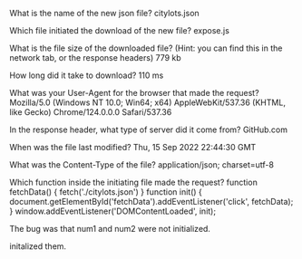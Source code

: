 What is the name of the new json file? citylots.json

Which file initiated the download of the new file? expose.js

What is the file size of the downloaded file? (Hint: you can find this in the network tab, or the response headers) 779 kb

How long did it take to download? 110 ms

What was your User-Agent for the browser that made the request? Mozilla/5.0 (Windows NT 10.0; Win64; x64) AppleWebKit/537.36 (KHTML, like Gecko) Chrome/124.0.0.0 Safari/537.36

In the response header, what type of server did it come from? GitHub.com

When was the file last modified? Thu, 15 Sep 2022 22:44:30 GMT

What was the Content-Type of the file? application/json; charset=utf-8

Which function inside the initiating file made the request? function fetchData() { fetch('./citylots.json') } function init() { document.getElementById('fetchData').addEventListener('click', fetchData); } window.addEventListener('DOMContentLoaded', init);

The bug was that num1 and num2 were not initialized.

initalized them.
